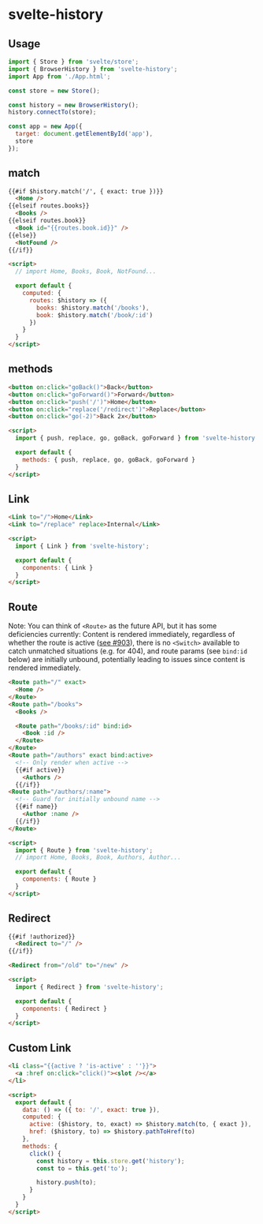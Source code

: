 # svelte-history

## Usage

```js
import { Store } from 'svelte/store';
import { BrowserHistory } from 'svelte-history';
import App from './App.html';

const store = new Store();

const history = new BrowserHistory();
history.connectTo(store);

const app = new App({
  target: document.getElementById('app'),
  store
});
```

## match

```html
{{#if $history.match('/', { exact: true })}}
  <Home />
{{elseif routes.books}}
  <Books />
{{elseif routes.book}}
  <Book id="{{routes.book.id}}" />
{{else}}
  <NotFound />
{{/if}}

<script>
  // import Home, Books, Book, NotFound...

  export default {
    computed: {
      routes: $history => ({
        books: $history.match('/books'),
        book: $history.match('/book/:id')
      })
    }
  }
</script>
```

## methods

```html
<button on:click="goBack()">Back</button>
<button on:click="goForward()">Forward</button>
<button on:click="push('/')">Home</button>
<button on:click="replace('/redirect')">Replace</button>
<button on:click="go(-2)">Back 2x</button>

<script>
  import { push, replace, go, goBack, goForward } from 'svelte-history';

  export default {
    methods: { push, replace, go, goBack, goForward }
  }
</script>
```

## Link

```html
<Link to="/">Home</Link>
<Link to="/replace" replace>Internal</Link>

<script>
  import { Link } from 'svelte-history';

  export default {
    components: { Link }
  }
</script>
```

## Route

Note: You can think of `<Route>` as the future API, but it has some deficiencies
currently: Content is rendered immediately, regardless of whether the route is
active ([see #903](https://github.com/sveltejs/svelte/issues/903)), there is no
`<Switch>` available to catch unmatched situations (e.g. for 404), and route
params (see `bind:id` below) are initially unbound, potentially leading to
issues since content is rendered immediately.

```html
<Route path="/" exact>
  <Home />
</Route>
<Route path="/books">
  <Books />

  <Route path="/books/:id" bind:id>
    <Book :id />
  </Route>
</Route>
<Route path="/authors" exact bind:active>
  <!-- Only render when active -->
  {{#if active}}
    <Authors />
  {{/if}}
<Route path="/authors/:name">
  <!-- Guard for initially unbound name -->
  {{#if name}}
    <Author :name />
  {{/if}}
</Route>

<script>
  import { Route } from 'svelte-history';
  // import Home, Books, Book, Authors, Author...

  export default {
    components: { Route }
  }
</script>
```

## Redirect

```html
{{#if !authorized}}
  <Redirect to="/" />
{{/if}}

<Redirect from="/old" to="/new" />

<script>
  import { Redirect } from 'svelte-history';

  export default {
    components: { Redirect }
  }
</script>
```

## Custom Link

```html
<li class="{{active ? 'is-active' : ''}}">
  <a :href on:click="click()"><slot /></a>
</li>

<script>
  export default {
    data: () => ({ to: '/', exact: true }),
    computed: {
      active: ($history, to, exact) => $history.match(to, { exact }),
      href: ($history, to) => $history.pathToHref(to)
    },
    methods: {
      click() {
        const history = this.store.get('history');
        const to = this.get('to');

        history.push(to);
      }
    }
  }
</script>
```
